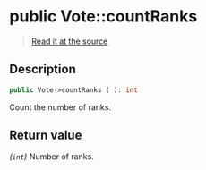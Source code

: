 # public Vote::countRanks

> [Read it at the source](https://github.com/julien-boudry/Condorcet/blob/master/src/Vote.php#L276)

## Description    

```php
public Vote->countRanks ( ): int
```

Count the number of ranks.


## Return value   

*(`int`)* Number of ranks.

